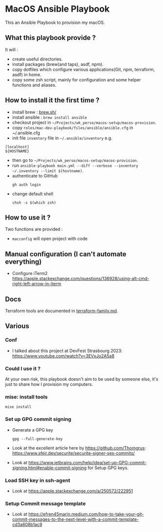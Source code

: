 # MacOS Ansible Playbook

This an Ansible Playbook to provision my macOS.

## What this playbook provide ?

It will :

* create useful directories.
* install packages (brew(and taps), asdf, npm).
* copy dotfiles which configure various applications(Git, npm, terraform, asdf) in home.
* copy some zsh script, mainly for configuration and some helper functions and aliases.

## How to install it the first time ?

* install brew : [brew.sh/](https://brew.sh/)
* install ansible : `brew install ansible`
* checkout project in `~/Projects/wk_perso/macos-setup/macos-provision`.
* copy `roles/mac-dev-playbook/files/ansible/ansible.cfg` in ~/.ansible.cfg
* init file `inventory` file in `~/.ansible/inventory` e.g.

```text
[localhost]
${HOSTNAME}
```

* then go to `~/Projects/wk_perso/macos-setup/macos-provision`.
* run `ansible-playbook main.yml --diff --verbose --inventory ~/.inventory --limit $(hostname)`.
* authenticate to GitHub
  ```shell
  gh auth login
  ```
* change default shell
  ```shell
  chsh -s $(which zsh)
  ```

## How to use it ?

Two functions are provided :

* `macconfig` will open project with code

## Manual configuration (I can't automate everything)

* Configure iTerm2 <https://apple.stackexchange.com/questions/136928/using-alt-cmd-right-left-arrow-in-iterm>

## Docs

Terraform tools are documented in [terraform-family.md](docs/terraform-family.md).

## Various

### Conf

- I talked about this project at DevFest Strasbourg 2023: <https://www.youtube.com/watch?v=3EVxJo2A5a8>

### Could I use it ?

At your own risk, this playbook doesn't aim to be used by someone else, it's just to share how I provision my computers.

### mise: install tools

  ```shell
  mise install
  ```

### Set up GPG commit signing

- Generate a GPG key
  ```shell
  gpg --full-generate-key
  ```

- Look at the excellent article here by https://github.com/Thomgrus: https://www.sfeir.dev/securite/securite-signer-ses-commits/

- Look at https://www.jetbrains.com/help/idea/set-up-GPG-commit-signing.html#enable-commit-signing for Setup GPG keys.

### Load SSH key in ssh-agent

- Look at https://apple.stackexchange.com/a/250572/222951

### Setup Commit message template

- Look at https://efren45marin.medium.com/how-to-take-your-git-commit-messages-to-the-next-level-with-a-commit-template-cd3a608b1ac9
